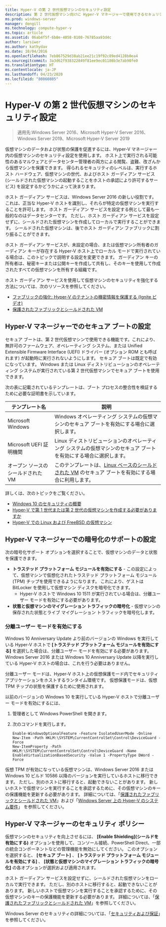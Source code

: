 ```yaml
---
title: Hyper-V の第 2 世代仮想マシンのセキュリティ設定
description: 第 2 世代仮想マシン向けに Hyper-V マネージャーで使用できるセキュリティ設定について説明します
ms.prod: windows-server
manager: dongill
ms.technology: compute-hyper-v
ms.topic: article
ms.assetid: 06ab4f5f-6b8e-4058-8108-76785aa93d4c
author: larsiwer
ms.author: kathydav
ms.date: 10/04/2016
ms.openlocfilehash: 7eb867529d38ab21ee21c19f92c89ed4128b0ea4
ms.sourcegitcommit: 3a3d62f938322849f81ee9ec01186b3e7ab90fe0
ms.translationtype: HT
ms.contentlocale: ja-JP
ms.lasthandoff: 04/23/2020
ms.locfileid: "80860805"
---
```

# <a name="generation-2-virtual-machine-security-settings-for-hyper-v"></a>Hyper-V の第 2 世代仮想マシンのセキュリティ設定

>適用先:Windows Server 2016、Microsoft Hyper-V Server 2016、Windows Server 2019、Microsoft Hyper-V Server 2019

仮想マシンのデータおよび状態の保護を促進するには、Hyper-V マネージャー内の仮想マシンのセキュリティ設定を使用します。 ホスト上で実行される可能性のあるマルウェアとデータセンター管理者の両方による閲覧、盗難、改ざんから仮想マシンを保護できます。 得られるセキュリティのレベルは、実行するホスト ハードウェア、仮想マシンの世代、およびホスト ガーディアン サービス (シールドされた仮想マシンの起動することをホストの承認により許可するサービス) を設定するかどうかによって決まります。  

ホスト ガーディアン サービスは、Windows Server 2016 の新しい役割です。 これは、正当な Hyper-V ホストを識別し、それらが特定の仮想マシンを実行することを許可します。 ホスト ガーディアン サービスを設定する例として最も一般的なのはデータセンターです。 ただし、ホスト ガーディアン サービスを設定せずに、シールドされた仮想マシンを作成してローカルで実行することができます。 シールドされた仮想マシンは、後でホスト ガーディアン ファブリックに割り振ることができます。  

ホスト ガーディアン サービスが、未設定の場合、または仮想マシン所有者のガーディアン キーが存在する Hyper-V ホスト上でローカル モードで実行されている場合は、このトピックで説明する設定を変更できます。   ガーディアン キーの所有者は、秘密キーまたは公開キーを作成して共有し、そのキーを使用して作成されたすべての仮想マシンを所有する組織です。  

ホスト ガーディアン サービスを使用して仮想マシンのセキュリティを強化する方法については、次のリソースを参照してください。  

- [ファブリックの強化: Hyper-V のテナントの機密情報を保護する (Ignite ビデオ)](https://go.microsoft.com/fwlink/?LinkId=746379)
- [保護されたファブリックとシールドされた VM](https://go.microsoft.com/fwlink/?LinkId=746381)

## <a name="secure-boot-setting-in-hyper-v-manager"></a>Hyper-V マネージャーでのセキュア ブートの設定  

セキュア ブートは、第 2 世代仮想マシンで使用できる機能です。これにより、無許可のファームウェア、オペレーティング システム、または Unified Extensible Firmware Interface (UEFI) ドライバー (オプション ROM とも呼ばれます) が起動時に実行されないようにします。 セキュア ブートは既定で有効になっています。 Windows または Linux ディストリビューションのオペレーティング システムが実行されている第 2 世代仮想マシンでセキュア ブートを使用できます。  

次の表に記載されているテンプレートは、ブート プロセスの整合性を検証するために必要な証明書を示しています。  

|テンプレート名|説明|  
|-----------------|---------------|  
|Microsoft Windows|Windows オペレーティング システムの仮想マシンのセキュア ブートを有効にする場合に選択します。|  
|Microsoft UEFI 証明機関|Linux ディストリビューションのオペレーティング システムの仮想マシンのセキュア ブートを有効にする場合に選択します。|  
|オープン ソースのシールドされた VM|このテンプレートは、[Linux ベースのシールドされた VM](https://docs.microsoft.com/windows-server/security/guarded-fabric-shielded-vm/guarded-fabric-create-a-linux-shielded-vm-template) のセキュア ブートを有効にする場合に利用します。|

詳しくは、次のトピックをご覧ください。  

- [Windows 10 のセキュリティの概要](https://docs.microsoft.com/windows/security/threat-protection/overview-of-threat-mitigations-in-windows-10)  
- [Hyper-V で第 1 世代または第 2 世代の仮想マシンを作成する必要がありますか](../plan/Should-I-create-a-generation-1-or-2-virtual-machine-in-Hyper-V.md)  
- [Hyper-V での Linux および FreeBSD の仮想マシン](../Supported-Linux-and-FreeBSD-virtual-machines-for-Hyper-V-on-Windows.md)  

## <a name="encryption-support-settings-in-hyper-v-manager"></a>Hyper-V マネージャーでの暗号化のサポートの設定

次の暗号化サポート オプションを選択することで、仮想マシンのデータと状態を保護できます。  

- **トラステッド プラットフォーム モジュールを有効にする** - この設定によって、仮想マシンで仮想化されたトラステッド プラットフォーム モジュール (TPM) チップを使用できるようになります。 これにより、ゲストは BitLocker を使用して仮想マシン ディスクを暗号化できます。
  - Hyper-V ホストで Windows 10 1511 が実行されている場合は、分離ユーザー モードを有効にする必要があります。 
- **状態と仮想マシンのマイグレーション トラフィックの暗号化** - 仮想マシンの保存された状態とライブ マイグレーション トラフィックを暗号化します。

### <a name="enable-isolated-user-mode"></a>分離ユーザー モードを有効にする

Windows 10 Anniversary Update より前のバージョンの Windows を実行している Hyper-V ホストで **[トラステッド プラットフォーム モジュールを有効にする]** を選択した場合は、分離ユーザー モードを有効にする必要があります。 Windows Server 2016 または Windows 10 Anniversary Update 以降を実行している Hyper-V ホストの場合は、これを行う必要はありません。

分離ユーザー モードは、Hyper-V ホスト上の仮想保護モード内でセキュリティ アプリケーションをホストするランタイム環境です。 仮想保護モードは、仮想 TPM チップの状態を保護するために使用されます。  

以前のバージョンの Windows 10 を実行している Hyper-V ホストで分離ユーザー モードを有効にするには、  

1.  管理者として Windows PowerShell を開きます。  

2.  次のコマンドを実行します。  

    ```  
    Enable-WindowsOptionalFeature -Feature IsolatedUserMode -Online  
    New-Item -Path HKLM:\SYSTEM\CurrentControlSet\Control\DeviceGuard -Force  
    New-ItemProperty -Path HKLM:\SYSTEM\CurrentControlSet\Control\DeviceGuard -Name EnableVirtualizationBasedSecurity -Value 1 -PropertyType DWord -Force  

    ```  

仮想 TPM が有効になっている仮想マシンは、Windows Server 2016 または Windows 10 ビルド 10586 以降のバージョンを実行しているホストに移行できます。 ただし、別のホストに移行すると、起動できないことがあります。 新しいホストで仮想マシンを実行することを承認するために、その仮想マシンのキーの保護機能を更新する必要があります。 詳細については、「[保護されたファブリックとシールドされた VM](https://go.microsoft.com/fwlink/?LinkId=746381)」および「[Windows Server 上の Hyper-V のシステム要件](../System-requirements-for-Hyper-V-on-Windows.md)」 を参照してください。  

## <a name="security-policy-in-hyper-v-manager"></a>Hyper-V マネージャーのセキュリティ ポリシー  
仮想マシンのセキュリティを向上させるには、 **[Enable Shielding]\(シールドを有効にする\)** オプションを使用して、コンソール接続、PowerShell Direct、一部の統合コンポーネントなどの管理機能を無効にしてください。 このオプションを選択すると、 **[セキュア ブート]** 、 **[トラステッド プラットフォーム モジュールを有効にする]** 、 **[状態と仮想マシンのマイグレーション トラフィックの暗号化]** の各オプションが選択および適用されます。   

ホスト ガーディアン サービスを設定せずに、シールドされた仮想マシンをローカルで実行できます。 ただし、別のホストに移行すると、起動できないことがあります。 新しいホストで仮想マシンを実行することを承認するために、その仮想マシンのキーの保護機能を更新する必要があります。 詳細については、「[保護されたファブリックとシールドされた VM](https://go.microsoft.com/fwlink/?LinkId=746381)」を参照してください。  

Windows Server のセキュリティの詳細については、「[セキュリティおよび保証](../../../security/Security-and-Assurance.md)」を参照してください。  

